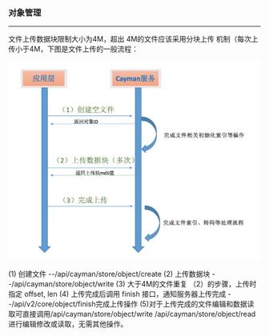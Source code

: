 ### 对象管理
---------

文件上传数据块限制大小为4M，超出 4M的文件应该采用分块上传	机制（每次上传小于4M，下图是文件上传的一般流程：

![](文件上传流程.png)


(1) 创建文件 --/api/cayman/store/object/create (2) 上传数据块 --/api/cayman/store/object/write
(3) 大于4M的文件重复 （2）的步骤，上传时指定 offset, len
(4) 上传完成后调用 finish 接口，通知服务器上传完成 --/api/v2/core/object/finish完成上传操作
(5)对于上传完成的文件编辑和数据读取可直接调用/api/cayman/store/object/write /api/cayman/store/object/read 进行编辑修改或读取，无需其他操作。 
